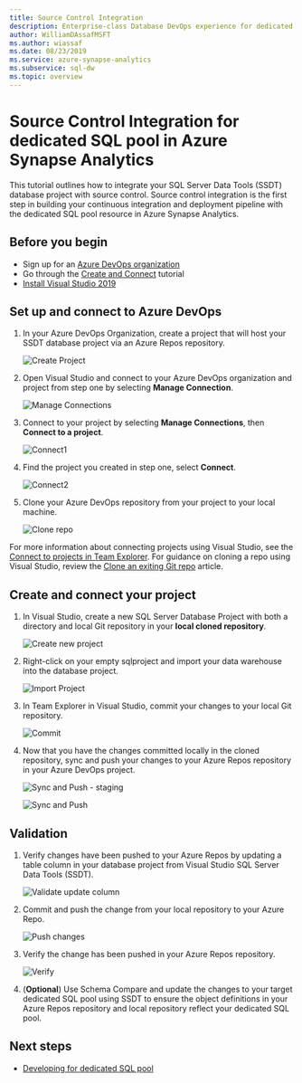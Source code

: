 ```yaml
---
title: Source Control Integration
description: Enterprise-class Database DevOps experience for dedicated SQL pool with native source control integration using Azure Repos (Git and GitHub).
author: WilliamDAssafMSFT
ms.author: wiassaf
ms.date: 08/23/2019
ms.service: azure-synapse-analytics
ms.subservice: sql-dw
ms.topic: overview
---
```

# Source Control Integration for dedicated SQL pool in Azure Synapse Analytics

This tutorial outlines how to integrate your SQL Server Data Tools (SSDT) database project with source control.  Source control integration is the first step in building your continuous integration and deployment pipeline with the dedicated SQL pool resource in Azure Synapse Analytics.

## Before you begin

- Sign up for an [Azure DevOps organization](https://azure.microsoft.com/services/devops/)
- Go through the [Create and Connect](create-data-warehouse-portal.md) tutorial
- [Install Visual Studio 2019](https://visualstudio.microsoft.com/vs/older-downloads/)

## Set up and connect to Azure DevOps

1. In your Azure DevOps Organization, create a project that will host your SSDT database project via an Azure Repos repository.

   ![Create Project](./media/sql-data-warehouse-source-control-integration/1-create-project-azure-devops.png "Create Project")

2. Open Visual Studio and connect to your Azure DevOps organization and project from step one by selecting **Manage Connection**.

   ![Manage Connections](./media/sql-data-warehouse-source-control-integration/2-manage-connections.png "Manage Connections")

3. Connect to your project by selecting **Manage Connections**, then **Connect to a project**.
 
    ![Connect1](./media/sql-data-warehouse-source-control-integration/3-connect-project.png "Connect")


4. Find the project you created in step one, select **Connect**.
 
    ![Connect2](./media/sql-data-warehouse-source-control-integration/3.5-connect.png "Connect")


3. Clone your Azure DevOps repository from your project to your local machine.

   ![Clone repo](./media/sql-data-warehouse-source-control-integration/4-clone-repo.png "Clone repo")

For more information about connecting projects using Visual Studio, see the [Connect to projects in Team Explorer](/visualstudio/ide/connect-team-project?view=vs-2019&preserve-view=true). For guidance on cloning a repo using Visual Studio, review the [Clone an exiting Git repo](/azure/devops/repos/git/clone?tabs=visual-studio) article. 

## Create and connect your project

1. In Visual Studio, create a new SQL Server Database Project with both a directory and local Git repository in your **local cloned repository**.

   ![Create new project](./media/sql-data-warehouse-source-control-integration/5-create-new-project.png "Create new project")  

2. Right-click on your empty sqlproject and import your data warehouse into the database project.

   ![Import Project](./media/sql-data-warehouse-source-control-integration/6-import-new-project.png "Import Project")  

3. In Team Explorer in Visual Studio, commit your changes to your local Git repository.

   ![Commit](./media/sql-data-warehouse-source-control-integration/6.5-commit-push-changes.png "Commit")  

4. Now that you have the changes committed locally in the cloned repository, sync and push your changes to your Azure Repos repository in your Azure DevOps project.

   ![Sync and Push - staging](./media/sql-data-warehouse-source-control-integration/7-commit-push-changes.png "Sync and push - staging")

   ![Sync and Push](./media/sql-data-warehouse-source-control-integration/7.5-commit-push-changes.png "Sync and push")  

## Validation

1. Verify changes have been pushed to your Azure Repos by updating a  table column in your database project from Visual Studio SQL Server Data Tools (SSDT).

   ![Validate update column](./media/sql-data-warehouse-source-control-integration/8-validation-update-column.png "Validate update column")

2. Commit and push the change from your local repository to your Azure Repo.

   ![Push changes](./media/sql-data-warehouse-source-control-integration/9-push-column-change.png "Push changes")

3. Verify the change has been pushed in your Azure Repos repository.

   ![Verify](./media/sql-data-warehouse-source-control-integration/10-verify-column-change-pushed.png "Verify changes")

4. (**Optional**) Use Schema Compare and update the changes to your target dedicated SQL pool using SSDT to ensure the object definitions in your Azure Repos repository and local repository reflect your dedicated SQL pool.

## Next steps

- [Developing for dedicated SQL pool](sql-data-warehouse-overview-develop.md)
